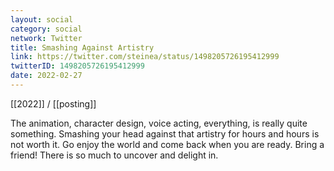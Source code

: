 ```yaml
---
layout: social
category: social
network: Twitter
title: Smashing Against Artistry
link: https://twitter.com/steinea/status/1498205726195412999
twitterID: 1498205726195412999
date: 2022-02-27
---
```


[[2022]] / [[posting]]

The animation, character design, voice acting, everything, is really quite something. Smashing your head against that artistry for hours and hours is not worth it. Go enjoy the world and come back when you are ready. Bring a friend! There is so much to uncover and delight in.
